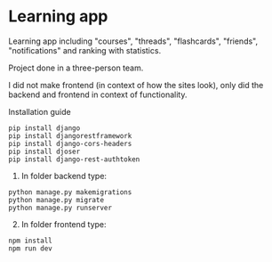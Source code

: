 # Learning app

Learning app including "courses", "threads", "flashcards", "friends", "notifications" and ranking with statistics.

Project done in a three-person team.

I did not make frontend (in context of how the sites look), only did the backend and frontend in context of functionality.

Installation guide

```
pip install django
pip install djangorestframework
pip install django-cors-headers
pip install djoser
pip install django-rest-authtoken
```

1. In folder backend type:
```
python manage.py makemigrations
python manage.py migrate
python manage.py runserver
```
2. In folder frontend type:

```
npm install
npm run dev
```
